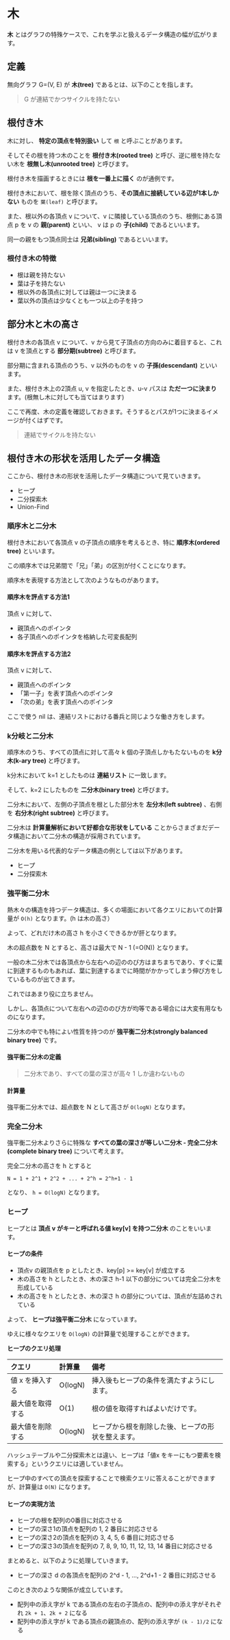 # 木

**木** とはグラフの特殊ケースで、これを学ぶと扱えるデータ構造の幅が広がります。

## 定義

無向グラフ G=(V, E) が **木(tree)** であるとは、以下のことを指します。

> G が連結でかつサイクルを持たない

## 根付き木

木に対し、 **特定の頂点を特別扱い** して `根` と呼ぶことがあります。

そしてその根を持つ木のことを **根付き木(rooted tree)** と呼び、逆に根を持たない木を **根無し木(unrooted tree)** と呼びます。

根付き木を描画するときには **根を一番上に描く** のが通例です。

根付き木において、根を除く頂点のうち、**その頂点に接続している辺が1本しかない** ものを `葉(leaf)` と呼びます。

また、根以外の各頂点 v について、v に隣接している頂点のうち、根側にある頂点 p を v の **親(parent)** といい、 v は p の **子(child)** であるといいます。

同一の親をもつ頂点同士は **兄弟(sibling)** であるといいます。

### 根付き木の特徴

- 根は親を持たない
- 葉は子を持たない
- 根以外の各頂点に対しては親は一つに決まる
- 葉以外の頂点は少なくとも一つ以上の子を持つ

## 部分木と木の高さ

根付き木の各頂点 v について、v から見て子頂点の方向のみに着目すると、これは v を頂点とする **部分期(subtree)** と呼びます。

部分期に含まれる頂点のうち、v 以外のものを v の **子孫(descendant)** といいます。

また、根付き木上の2頂点 u, v を指定したとき、u-v パスは **ただ一つに決まり** ます。(根無し木に対しても当てはまります)

ここで再度、木の定義を確認しておきます。そうするとパスが1つに決まるイメージが付くはずです。

> 連結でサイクルを持たない

## 根付き木の形状を活用したデータ構造

ここから、根付き木の形状を活用したデータ構造について見ていきます。

- ヒープ
- 二分探索木
- Union-Find

### 順序木と二分木

根付き木において各頂点 v の子頂点の順序を考えるとき、特に **順序木(ordered tree)** といいます。

この順序木では兄弟間で「兄」「弟」の区別が付くことになります。

順序木を表現する方法として次のようなものがあります。

#### 順序木を評点する方法1

頂点 v に対して、

- 親頂点へのポインタ
- 各子頂点へのポインタを格納した可変長配列

#### 順序木を評点する方法2

頂点 v に対して、

- 親頂点へのポインタ
- 「第一子」を表す頂点へのポインタ
- 「次の弟」を表す頂点へのポインタ

ここで使う nil は、連結リストにおける番兵と同じような働き方をします。

### k分岐と二分木

順序木のうち、すべての頂点に対して高々 k 個の子頂点しかもたないものを **k分木(k-ary tree)** と呼びます。

k分木において k=1 としたものは **連結リスト** に一致します。

そして、k=2 にしたものを **二分木(binary tree)** と呼びます。

二分木において、左側の子頂点を根とした部分木を **左分木(left subtree)** 、右側を **右分木(right subtree)** と呼びます。

二分木は **計算量解析において好都合な形状をしている** ことからさまざまだデータ構造において二分木の構造が採用されています。

二分木を用いる代表的なデータ構造の例としては以下があります。

- ヒープ
- 二分探索木

### 強平衡二分木

熱木々の構造を持つデータ構造は、多くの場面において各クエリにおいての計算量が `O(h)` となります。(h は木の高さ）

よって、どれだけ木の高さ h を小さくできるかが肝となります。

木の超点数を N とすると、高さは最大で N - 1 (=O(N)) となります。

一般の木二分木では各頂点から左右への辺ののび方はまちまちであり、すぐに葉に到達するものもあれば、葉に到達するまでに時間がかかってしまう伸び方をしているものが出てきます。

これではあまり役に立ちません。

しかし、各頂点について左右への辺ののび方が均等である場合には大変有用なものになります。

二分木の中でも特によい性質を持つのが **強平衡二分木(strongly balanced binary tree)** です。

#### 強平衡二分木の定義

> 二分木であり、すべての葉の深さが高々 1 しか違わないもの

#### 計算量

強平衡二分木では、超点数を N として高さが `O(logN)` となります。

### 完全二分木

強平衡二分木よりさらに特殊な **すべての葉の深さが等しい二分木 - 完全二分木(complete binary tree)** について考えます。

完全二分木の高さを h とすると

```
N = 1 + 2^1 + 2^2 + ... + 2^h = 2^h+1 - 1
```

となり、 `h = O(logN)` となります。

### ヒープ

ヒープとは **頂点 v がキーと呼ばれる値 key[v] を持つ二分木** のことをいいます。

#### ヒープの条件

- 頂点v の親頂点を p としたとき、key[p] >= key[v] が成立する
- 木の高さを h としたとき、木の深さ h-1 以下の部分については完全二分木を形成している
- 木の高さを h としたとき、木の深さ h の部分については、頂点が左詰めされている

よって、 **ヒープは強平衡二分木** になっています。

ゆえに様々なクエリを `O(logN)` の計算量で処理することができます。

**ヒープのクエリ処理**

| クエリ | 計算量 | 備考 |
| :--- | :--- | :--- |
| 値 x を挿入する | O(logN) | 挿入後もヒープの条件を満たすようにします。 |
| 最大値を取得する | O(1) | 根の値を取得すればよいだけです。 |
| 最大値を削除する | O(logN) | ヒープから根を削除した後、ヒープの形状を整えます。 |

ハッシュテーブルや二分探索木とは違い、ヒープは「値x をキーにもつ要素を検索する」というクエリには適していません。

ヒープ中のすべての頂点を探索することで検索クエリに答えることができますが、計算量は `O(N)` になります。

#### ヒープの実現方法

- ヒープの根を配列の0番目に対応させる
- ヒープの深さ1の頂点を配列の 1, 2 番目に対応させる
- ヒープの深さ2の頂点を配列の 3, 4, 5, 6 番目に対応させる
- ヒープの深さ3の頂点を配列の 7, 8, 9, 10, 11, 12, 13, 14 番目に対応させる

まとめると、以下のように処理していきます。

- ヒープの深さ d の各頂点を配列の 2^d - 1, ..., 2^d+1 - 2 番目に対応させる

このとき次のような関係が成立しています。

- 配列中の添え字が k である頂点の左右の子頂点の、配列中の添え字がそれぞれ `2k + 1`、`2k + 2` になる
- 配列中の添え字が k である頂点の親頂点の、配列の添え字が `(k - 1)/2` になる 




